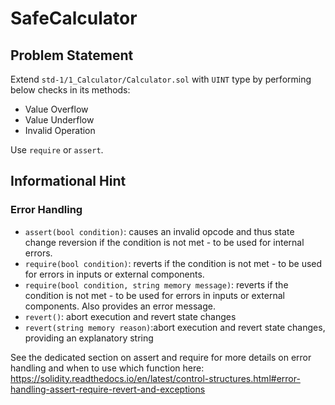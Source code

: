 # SafeCalculator
## Problem Statement

Extend `std-1/1_Calculator/Calculator.sol` with `UINT` type by performing below checks in its methods:

* Value Overflow
* Value Underflow
* Invalid Operation

Use `require` or `assert`.

## Informational Hint

### Error Handling

* `assert(bool condition)`: causes an invalid opcode and thus state change reversion if the condition is not met - to be used for internal errors.
* `require(bool condition)`: reverts if the condition is not met - to be used for errors in inputs or external components.
* `require(bool condition, string memory message)`: reverts if the condition is not met - to be used for errors in inputs or external components. Also provides an error message.
* `revert()`: abort execution and revert state changes
* `revert(string memory reason)`:abort execution and revert state changes, providing an explanatory string

See the dedicated section on assert and require for more details on error handling and when to use which function here: https://solidity.readthedocs.io/en/latest/control-structures.html#error-handling-assert-require-revert-and-exceptions